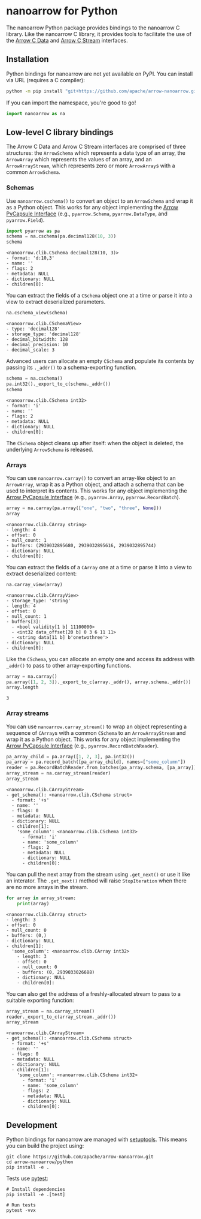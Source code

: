 <!---
  Licensed to the Apache Software Foundation (ASF) under one
  or more contributor license agreements.  See the NOTICE file
  distributed with this work for additional information
  regarding copyright ownership.  The ASF licenses this file
  to you under the Apache License, Version 2.0 (the
  "License"); you may not use this file except in compliance
  with the License.  You may obtain a copy of the License at

    http://www.apache.org/licenses/LICENSE-2.0

  Unless required by applicable law or agreed to in writing,
  software distributed under the License is distributed on an
  "AS IS" BASIS, WITHOUT WARRANTIES OR CONDITIONS OF ANY
  KIND, either express or implied.  See the License for the
  specific language governing permissions and limitations
  under the License.
-->

<!-- Render with jupyter nbconvert --to markdown README.ipynb -->

# nanoarrow for Python

The nanoarrow Python package provides bindings to the nanoarrow C library. Like
the nanoarrow C library, it provides tools to facilitate the use of the
[Arrow C Data](https://arrow.apache.org/docs/format/CDataInterface.html) 
and [Arrow C Stream](https://arrow.apache.org/docs/format/CStreamInterface.html) 
interfaces.

## Installation

Python bindings for nanoarrow are not yet available on PyPI. You can install via
URL (requires a C compiler):

```bash
python -m pip install "git+https://github.com/apache/arrow-nanoarrow.git#egg=nanoarrow&subdirectory=python"
```

If you can import the namespace, you're good to go!


```python
import nanoarrow as na
```

## Low-level C library bindings

The Arrow C Data and Arrow C Stream interfaces are comprised of three structures: the `ArrowSchema` which represents a data type of an array, the `ArrowArray` which represents the values of an array, and an `ArrowArrayStream`, which represents zero or more `ArrowArray`s with a common `ArrowSchema`.

### Schemas

Use `nanoarrow.cschema()` to convert an object to an `ArrowSchema` and wrap it as a Python object. This works for any object implementing the [Arrow PyCapsule Interface](https://arrow.apache.org/docs/format/CDataInterface.html) (e.g., `pyarrow.Schema`, `pyarrow.DataType`, and `pyarrow.Field`).


```python
import pyarrow as pa
schema = na.cschema(pa.decimal128(10, 3))
schema
```




    <nanoarrow.clib.CSchema decimal128(10, 3)>
    - format: 'd:10,3'
    - name: ''
    - flags: 2
    - metadata: NULL
    - dictionary: NULL
    - children[0]:



You can extract the fields of a `CSchema` object one at a time or parse it into a view to extract deserialized parameters.


```python
na.cschema_view(schema)
```




    <nanoarrow.clib.CSchemaView>
    - type: 'decimal128'
    - storage_type: 'decimal128'
    - decimal_bitwidth: 128
    - decimal_precision: 10
    - decimal_scale: 3



Advanced users can allocate an empty `CSchema` and populate its contents by passing its `._addr()` to a schema-exporting function.


```python
schema = na.cschema()
pa.int32()._export_to_c(schema._addr())
schema
```




    <nanoarrow.clib.CSchema int32>
    - format: 'i'
    - name: ''
    - flags: 2
    - metadata: NULL
    - dictionary: NULL
    - children[0]:



The `CSchema` object cleans up after itself: when the object is deleted, the underlying `ArrowSchema` is released.

### Arrays

You can use `nanoarrow.carray()` to convert an array-like object to an `ArrowArray`, wrap it as a Python object, and attach a schema that can be used to interpret its contents. This works for any object implementing the [Arrow PyCapsule Interface](https://arrow.apache.org/docs/format/CDataInterface.html) (e.g., `pyarrow.Array`, `pyarrow.RecordBatch`).


```python
array = na.carray(pa.array(["one", "two", "three", None]))
array
```




    <nanoarrow.clib.CArray string>
    - length: 4
    - offset: 0
    - null_count: 1
    - buffers: (2939032895680, 2939032895616, 2939032895744)
    - dictionary: NULL
    - children[0]:



You can extract the fields of a `CArray` one at a time or parse it into a view to extract deserialized content:


```python
na.carray_view(array)
```




    <nanoarrow.clib.CArrayView>
    - storage_type: 'string'
    - length: 4
    - offset: 0
    - null_count: 1
    - buffers[3]:
      - <bool validity[1 b] 11100000>
      - <int32 data_offset[20 b] 0 3 6 11 11>
      - <string data[11 b] b'onetwothree'>
    - dictionary: NULL
    - children[0]:



Like the `CSchema`, you can allocate an empty one and access its address with `_addr()` to pass to other array-exporting functions.


```python
array = na.carray()
pa.array([1, 2, 3])._export_to_c(array._addr(), array.schema._addr())
array.length
```




    3



### Array streams

You can use `nanoarrow.carray_stream()` to wrap an object representing a sequence of `CArray`s with a common `CSchema` to an `ArrowArrayStream` and wrap it as a Python object. This works for any object implementing the [Arrow PyCapsule Interface](https://arrow.apache.org/docs/format/CDataInterface.html) (e.g., `pyarrow.RecordBatchReader`).


```python
pa_array_child = pa.array([1, 2, 3], pa.int32())
pa_array = pa.record_batch([pa_array_child], names=["some_column"])
reader = pa.RecordBatchReader.from_batches(pa_array.schema, [pa_array])
array_stream = na.carray_stream(reader)
array_stream
```




    <nanoarrow.clib.CArrayStream>
    - get_schema(): <nanoarrow.clib.CSchema struct>
      - format: '+s'
      - name: ''
      - flags: 0
      - metadata: NULL
      - dictionary: NULL
      - children[1]:
        'some_column': <nanoarrow.clib.CSchema int32>
          - format: 'i'
          - name: 'some_column'
          - flags: 2
          - metadata: NULL
          - dictionary: NULL
          - children[0]:



You can pull the next array from the stream using `.get_next()` or use it like an interator. The `.get_next()` method will raise `StopIteration` when there are no more arrays in the stream.


```python
for array in array_stream:
    print(array)
```

    <nanoarrow.clib.CArray struct>
    - length: 3
    - offset: 0
    - null_count: 0
    - buffers: (0,)
    - dictionary: NULL
    - children[1]:
      'some_column': <nanoarrow.clib.CArray int32>
        - length: 3
        - offset: 0
        - null_count: 0
        - buffers: (0, 2939033026688)
        - dictionary: NULL
        - children[0]:


You can also get the address of a freshly-allocated stream to pass to a suitable exporting function:


```python
array_stream = na.carray_stream()
reader._export_to_c(array_stream._addr())
array_stream
```




    <nanoarrow.clib.CArrayStream>
    - get_schema(): <nanoarrow.clib.CSchema struct>
      - format: '+s'
      - name: ''
      - flags: 0
      - metadata: NULL
      - dictionary: NULL
      - children[1]:
        'some_column': <nanoarrow.clib.CSchema int32>
          - format: 'i'
          - name: 'some_column'
          - flags: 2
          - metadata: NULL
          - dictionary: NULL
          - children[0]:



## Development

Python bindings for nanoarrow are managed with [setuptools](https://setuptools.pypa.io/en/latest/index.html).
This means you can build the project using:

```shell
git clone https://github.com/apache/arrow-nanoarrow.git
cd arrow-nanoarrow/python
pip install -e .
```

Tests use [pytest](https://docs.pytest.org/):

```shell
# Install dependencies
pip install -e .[test]

# Run tests
pytest -vvx
```
